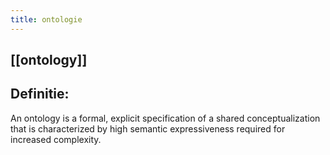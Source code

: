 ```yaml
---
title: ontologie
---
```


## [[ontology]]
## Definitie: 
An ontology is a formal, explicit specification of a shared conceptualization that is characterized by high semantic expressiveness
required for increased complexity.
